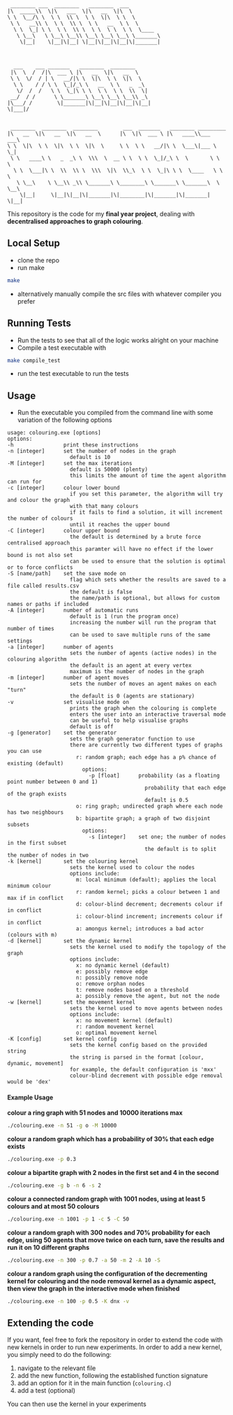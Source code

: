 ```

 ________ ___  ________   ________  ___                                  
|\  _____\\  \|\   ___  \|\   __  \|\  \                                 
\ \  \__/\ \  \ \  \\ \  \ \  \|\  \ \  \                                
 \ \   __\\ \  \ \  \\ \  \ \   __  \ \  \                               
  \ \  \_| \ \  \ \  \\ \  \ \  \ \  \ \  \____                          
   \ \__\   \ \__\ \__\\ \__\ \__\ \__\ \_______\                        
    \|__|    \|__|\|__| \|__|\|__|\|__|\|_______|                        
                                                                         
                                                                         
                                                                         
  ___    ___ _______   ________  ________                                
 |\  \  /  /|\  ___ \ |\   __  \|\   __  \                               
 \ \  \/  / | \   __/|\ \  \|\  \ \  \|\  \                              
  \ \    / / \ \  \_|/_\ \   __  \ \   _  _\                             
   \/  /  /   \ \  \_|\ \ \  \ \  \ \  \\  \|                            
 __/  / /      \ \_______\ \__\ \__\ \__\\ _\                            
|\___/ /        \|_______|\|__|\|__|\|__|\|__|                           
\|___|/                                                                  
                                                                         
                                                                         
 ________  ________  ________        ___  _______   ________ _________   
|\   __  \|\   __  \|\   __  \      |\  \|\  ___ \ |\   ____\\___   ___\ 
\ \  \|\  \ \  \|\  \ \  \|\  \     \ \  \ \   __/|\ \  \___\|___ \  \_| 
 \ \   ____\ \   _  _\ \  \\\  \  __ \ \  \ \  \_|/_\ \  \       \ \  \  
  \ \  \___|\ \  \\  \\ \  \\\  \|\  \\_\  \ \  \_|\ \ \  \____   \ \  \ 
   \ \__\    \ \__\\ _\\ \_______\ \________\ \_______\ \_______\  \ \__\
    \|__|     \|__|\|__|\|_______|\|________|\|_______|\|_______|   \|__|

```

This repository is the code for my **final year project**, dealing with **decentralised approaches to graph colouring**.

## Local Setup

- clone the repo
- run make
```sh
make
```
- alternatively manually compile the src files with whatever compiler you prefer

## Running Tests

- Run the tests to see that all of the logic works alright on your machine
- Compile a test executable with
```sh
make compile_test
``` 
- run the test executable to run the tests


## Usage

- Run the executable you compiled from the command line with some variation of the following options
```
usage: colouring.exe [options]
options:
-h                print these instructions
-n [integer]      set the number of nodes in the graph
                    default is 10
-M [integer]      set the max iterations
                    default is 50000 (plenty)
                    this limits the amount of time the agent algorithm can run for
-c [integer]      colour lower bound
                    if you set this parameter, the algorithm will try and colour the graph
                    with that many colours
                    if it fails to find a solution, it will increment the number of colours
                    until it reaches the upper bound
-C [integer]      colour upper bound
                    the default is determined by a brute force centralised approach
                    this paramter will have no effect if the lower bound is not also set
                    can be used to ensure that the solution is optimal or to force conflicts
-S [name/path]    set the save mode on
                    flag which sets whether the results are saved to a file called results.csv
                    the default is false
                    the name/path is optional, but allows for custom names or paths if included
-A [integer]      number of automatic runs
                    default is 1 (run the program once)
                    increasing the number will run the program that number of times
                    can be used to save multiple runs of the same settings
-a [integer]      number of agents
                    sets the number of agents (active nodes) in the colouring algorithm
                    the default is an agent at every vertex
                    maximum is the number of nodes in the graph
-m [integer]      number of agent moves
                    sets the number of moves an agent makes on each "turn"
                    the default is 0 (agents are stationary)
-v                set visualise mode on
                    prints the graph when the colouring is complete
                    enters the user into an interactive traversal mode
                    can be useful to help visualise graphs
                    default is off
-g [generator]    set the generator
                    sets the graph generator function to use
                    there are currently two different types of graphs you can use
                      r: random graph; each edge has a p% chance of existing (default)
                        options:
                          -p [float]      probability (as a floating point number between 0 and 1)
                                            probability that each edge of the graph exists
                                            default is 0.5
                      o: ring graph; undirected graph where each node has two neighbours
                      b: bipartite graph; a graph of two disjoint subsets
                        options:
                          -s [integer]    set one; the number of nodes in the first subset
                                            the default is to split the number of nodes in two
-k [kernel]       set the colouring kernel
                    sets the kernel used to colour the nodes
                    options include:
                      m: local minimum (default); applies the local minimum colour
                      r: random kernel; picks a colour between 1 and max if in conflict
                      d: colour-blind decrement; decrements colour if in conflict
                      i: colour-blind increment; increments colour if in conflict
                      a: amongus kernel; introduces a bad actor (colours with m)
-d [kernel]       set the dynamic kernel
                    sets the kernel used to modify the topology of the graph
                    options include:
                      x: no dynamic kernel (default)
                      e: possibly remove edge
                      n: possibly remove node
                      o: remove orphan nodes
                      t: remove nodes based on a threshold
                      a: possibly remove the agent, but not the node
-w [kernel]       set the movement kernel
                    sets the kernel used to move agents between nodes
                    options include:
                      x: no movement kernel (default)
                      r: random movement kernel
                      o: optimal movement kernel
-K [config]       set kernel config
                    sets the kernel config based on the provided string
                    the string is parsed in the format [colour, dynamic, movement]
                    for example, the default configuration is 'mxx'
                    colour-blind decrement with possible edge removal would be 'dex'
```

#### Example Usage
**colour a ring graph with 51 nodes and 10000 iterations max**
```sh
./colouring.exe -n 51 -g o -M 10000
```
**colour a random graph which has a probability of 30% that each edge exists**
```sh
./colouring.exe -p 0.3
```
**colour a bipartite graph with 2 nodes in the first set and 4 in the second**
```sh
./colouring.exe -g b -n 6 -s 2
```
**colour a connected random graph with 1001 nodes, using at least 5 colours and at most 50 colours**
```sh
./colouring.exe -n 1001 -p 1 -c 5 -C 50
```
**colour a random graph with 300 nodes and 70% probability for each edge, using 50 agents that move twice on each turn, save the results and run it on 10 different graphs**
```sh
./colouring.exe -n 300 -p 0.7 -a 50 -m 2 -A 10 -S
```
**colour a random graph using the configuration of the decrementing kernel for colouring and the node removal kernel as a dynamic aspect, then view the graph in the interactive mode when finished**
```sh
./colouring.exe -n 100 -p 0.5 -K dnx -v
```

## Extending the code

If you want, feel free to fork the repository in order to extend the code with new kernels in order to run new experiments. In order to add a new kernel, you simply need to do the following:

1. navigate to the relevant file
2. add the new function, following the established function signature
3. add an option for it in the main function (`colouring.c`)
4. add a test (optional)

You can then use the kernel in your experiments
